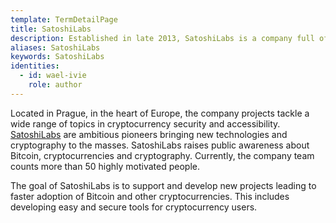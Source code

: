 ```yaml
---
template: TermDetailPage
title: SatoshiLabs
description: Established in late 2013, SatoshiLabs is a company full of experienced specialists founded by two of the leading personalities in the crypto community.
aliases: SatoshiLabs
keywords: SatoshiLabs
identities:
  - id: wael-ivie
    role: author
---
```


Located in Prague, in the heart of Europe, the company projects tackle a wide range of topics in cryptocurrency security and accessibility. [SatoshiLabs](https://wiki.trezor.io/SatoshiLabs) are ambitious pioneers bringing new technologies and cryptography to the masses. SatoshiLabs raises public awareness about Bitcoin, cryptocurrencies and cryptography. Currently, the company team counts more than 50 highly motivated people.

The goal of SatoshiLabs is to support and develop new projects leading to faster adoption of Bitcoin and other cryptocurrencies. This includes developing easy and secure tools for cryptocurrency users.

